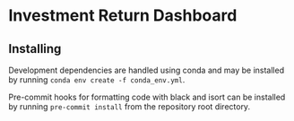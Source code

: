 # Investment Return Dashboard

## Installing

Development dependencies are handled using conda and may be installed by running `conda env create -f conda_env.yml`.

Pre-commit hooks for formatting code with black and isort can be installed by running `pre-commit install` from the repository root directory.